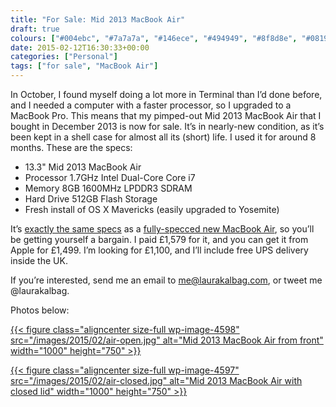 ```yaml
---
title: "For Sale: Mid 2013 MacBook Air"
draft: true
colours: ["#004ebc", "#7a7a7a", "#146ece", "#494949", "#8f8d8e", "#081934", "#8f8d8e"]
date: 2015-02-12T16:30:33+00:00
categories: ["Personal"]
tags: ["for sale", "MacBook Air"]
---
```


In October, I found myself doing a lot more in Terminal than I’d done before, and I needed a computer with a faster processor, so I upgraded to a MacBook Pro. This means that my pimped-out Mid 2013 MacBook Air that I bought in December 2013 is now for sale. It’s in nearly-new condition, as it’s been kept in a shell case for almost all its (short) life. I used it for around 8 months. These are the specs:

* 13.3" Mid 2013 MacBook Air
* Processor 1.7GHz Intel Dual-Core Core i7
* Memory 8GB 1600MHz LPDDR3 SDRAM
* Hard Drive 512GB Flash Storage
* Fresh install of OS X Mavericks (easily upgraded to Yosemite)

It’s [exactly the same specs](http://support.apple.com/kb/SP678?viewlocale=en_US&amp;locale=en_US) as a [fully-specced new MacBook Air](http://www.apple.com/mac/compare/notebooks.html), so you’ll be getting yourself a bargain. I paid £1,579 for it, and you can get it from Apple for £1,499. I’m looking for £1,100, and I’ll include free UPS delivery inside the UK.

If you’re interested, send me an email to me@laurakalbag.com, or tweet me @laurakalbag.

Photos below:

[{{< figure class="aligncenter size-full wp-image-4598" src="/images/2015/02/air-open.jpg" alt="Mid 2013 MacBook Air from front" width="1000" height="750" >}}](/images/2015/02/air-open.jpg)

[{{< figure class="aligncenter size-full wp-image-4597" src="/images/2015/02/air-closed.jpg" alt="Mid 2013 MacBook Air with closed lid" width="1000" height="750" >}}](/images/2015/02/air-closed.jpg)

	
